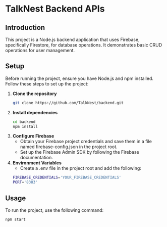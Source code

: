 # TalkNest Backend APIs

## Introduction
This project is a Node.js backend application that uses Firebase, specifically Firestore, for database operations. It demonstrates basic CRUD operations for user management.

## Setup
Before running the project, ensure you have Node.js and npm installed. Follow these steps to set up the project:

1. **Clone the repository**
   ```bash
   git clone https://github.com/TalkNest/backend.git
   ```
2. **Install dependencies**
   ```bash
   cd backend
   npm install
   ```
3. **Configure Firebase**
    - Obtain your Firebase project credentials and save them in a file named firebase-config.json in the project root.
   - Set up the Firebase Admin SDK by following the Firebase documentation.
4. **Environment Variables**
    - Create a .env file in the project root and add the following: 
   ```bash
   FIREBASE_CREDENTIALS='YOUR_FIREBASE_CREDENTIALS'
   PORT='8383'
   ```
   
## Usage
To run the project, use the following command:
   ```bash
   npm start
   ```